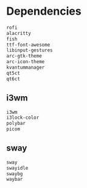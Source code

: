 # Dependencies

```sh
rofi
alacritty
fish
ttf-font-awesome
libinput-gestures
arc-gtk-theme
arc-icon-theme
kvantummanager
qt5ct
qt6ct
```

## i3wm

```sh
i3wm
i3lock-color
polybar
picom
```

## sway

```sh
sway
swayidle
swaybg
waybar
```
